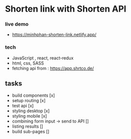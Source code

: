 # Shorten link with Shorten API
### live demo
- https://minhphan-shorten-link.netlify.app/
### tech
- JavaScript , react, react-redux
- html, css, SASS
- fetching api from : https://app.shrtco.de/
## tasks
- build components [x]
- setup routing [x]
- test api [x]
- styling desktop [x]
- styling mobile [x]
- combining form input -> send to API []
- listing results []
- build sub-pages []